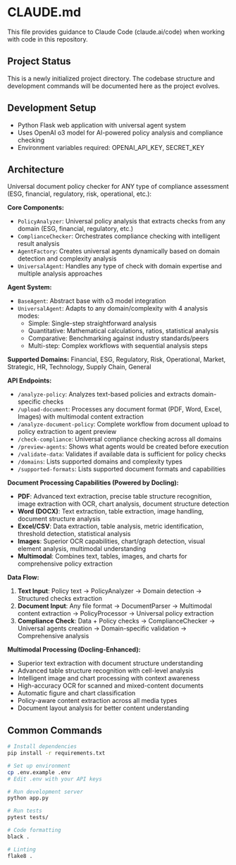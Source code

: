 # CLAUDE.md

This file provides guidance to Claude Code (claude.ai/code) when working with code in this repository.

## Project Status

This is a newly initialized project directory. The codebase structure and development commands will be documented here as the project evolves.

## Development Setup

- Python Flask web application with universal agent system
- Uses OpenAI o3 model for AI-powered policy analysis and compliance checking
- Environment variables required: OPENAI_API_KEY, SECRET_KEY

## Architecture

Universal document policy checker for ANY type of compliance assessment (ESG, financial, regulatory, risk, operational, etc.):

**Core Components:**
- `PolicyAnalyzer`: Universal policy analysis that extracts checks from any domain (ESG, financial, regulatory, etc.)
- `ComplianceChecker`: Orchestrates compliance checking with intelligent result analysis
- `AgentFactory`: Creates universal agents dynamically based on domain detection and complexity analysis
- `UniversalAgent`: Handles any type of check with domain expertise and multiple analysis approaches

**Agent System:**
- `BaseAgent`: Abstract base with o3 model integration
- `UniversalAgent`: Adapts to any domain/complexity with 4 analysis modes:
  - Simple: Single-step straightforward analysis
  - Quantitative: Mathematical calculations, ratios, statistical analysis
  - Comparative: Benchmarking against industry standards/peers
  - Multi-step: Complex workflows with sequential analysis steps

**Supported Domains:**
Financial, ESG, Regulatory, Risk, Operational, Market, Strategic, HR, Technology, Supply Chain, General

**API Endpoints:**
- `/analyze-policy`: Analyzes text-based policies and extracts domain-specific checks
- `/upload-document`: Processes any document format (PDF, Word, Excel, Images) with multimodal content extraction
- `/analyze-document-policy`: Complete workflow from document upload to policy extraction to agent preview
- `/check-compliance`: Universal compliance checking across all domains
- `/preview-agents`: Shows what agents would be created before execution
- `/validate-data`: Validates if available data is sufficient for policy checks
- `/domains`: Lists supported domains and complexity types
- `/supported-formats`: Lists supported document formats and capabilities

**Document Processing Capabilities (Powered by Docling):**
- **PDF**: Advanced text extraction, precise table structure recognition, image extraction with OCR, chart analysis, document structure detection
- **Word (DOCX)**: Text extraction, table extraction, image handling, document structure analysis
- **Excel/CSV**: Data extraction, table analysis, metric identification, threshold detection, statistical analysis
- **Images**: Superior OCR capabilities, chart/graph detection, visual element analysis, multimodal understanding
- **Multimodal**: Combines text, tables, images, and charts for comprehensive policy extraction

**Data Flow:**
1. **Text Input**: Policy text → PolicyAnalyzer → Domain detection → Structured checks extraction
2. **Document Input**: Any file format → DocumentParser → Multimodal content extraction → PolicyProcessor → Universal policy extraction
3. **Compliance Check**: Data + Policy checks → ComplianceChecker → Universal agents creation → Domain-specific validation → Comprehensive analysis

**Multimodal Processing (Docling-Enhanced):**
- Superior text extraction with document structure understanding
- Advanced table structure recognition with cell-level analysis
- Intelligent image and chart processing with context awareness
- High-accuracy OCR for scanned and mixed-content documents
- Automatic figure and chart classification
- Policy-aware content extraction across all media types
- Document layout analysis for better content understanding

## Common Commands

```bash
# Install dependencies
pip install -r requirements.txt

# Set up environment
cp .env.example .env
# Edit .env with your API keys

# Run development server
python app.py

# Run tests
pytest tests/

# Code formatting
black .

# Linting
flake8 .
```